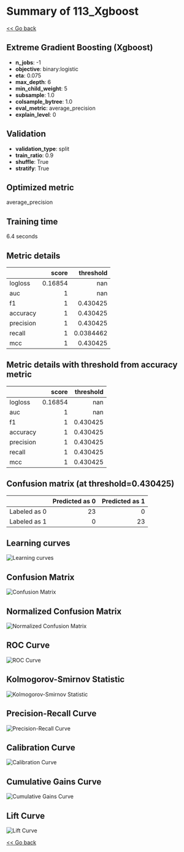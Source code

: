 # Summary of 113_Xgboost

[<< Go back](../README.md)


## Extreme Gradient Boosting (Xgboost)
- **n_jobs**: -1
- **objective**: binary:logistic
- **eta**: 0.075
- **max_depth**: 6
- **min_child_weight**: 5
- **subsample**: 1.0
- **colsample_bytree**: 1.0
- **eval_metric**: average_precision
- **explain_level**: 0

## Validation
 - **validation_type**: split
 - **train_ratio**: 0.9
 - **shuffle**: True
 - **stratify**: True

## Optimized metric
average_precision

## Training time

6.4 seconds

## Metric details
|           |   score |   threshold |
|:----------|--------:|------------:|
| logloss   | 0.16854 | nan         |
| auc       | 1       | nan         |
| f1        | 1       |   0.430425  |
| accuracy  | 1       |   0.430425  |
| precision | 1       |   0.430425  |
| recall    | 1       |   0.0384462 |
| mcc       | 1       |   0.430425  |


## Metric details with threshold from accuracy metric
|           |   score |   threshold |
|:----------|--------:|------------:|
| logloss   | 0.16854 |  nan        |
| auc       | 1       |  nan        |
| f1        | 1       |    0.430425 |
| accuracy  | 1       |    0.430425 |
| precision | 1       |    0.430425 |
| recall    | 1       |    0.430425 |
| mcc       | 1       |    0.430425 |


## Confusion matrix (at threshold=0.430425)
|              |   Predicted as 0 |   Predicted as 1 |
|:-------------|-----------------:|-----------------:|
| Labeled as 0 |               23 |                0 |
| Labeled as 1 |                0 |               23 |

## Learning curves
![Learning curves](learning_curves.png)
## Confusion Matrix

![Confusion Matrix](confusion_matrix.png)


## Normalized Confusion Matrix

![Normalized Confusion Matrix](confusion_matrix_normalized.png)


## ROC Curve

![ROC Curve](roc_curve.png)


## Kolmogorov-Smirnov Statistic

![Kolmogorov-Smirnov Statistic](ks_statistic.png)


## Precision-Recall Curve

![Precision-Recall Curve](precision_recall_curve.png)


## Calibration Curve

![Calibration Curve](calibration_curve_curve.png)


## Cumulative Gains Curve

![Cumulative Gains Curve](cumulative_gains_curve.png)


## Lift Curve

![Lift Curve](lift_curve.png)



[<< Go back](../README.md)

